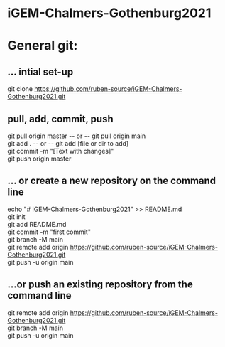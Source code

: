 # iGEM-Chalmers-Gothenburg2021

# General git:

## ... intial set-up
git clone https://github.com/ruben-source/iGEM-Chalmers-Gothenburg2021.git

## pull, add, commit, push
git pull origin master -- or -- git pull origin main  
git add . -- or -- git add [file or dir to add]  
git commit -m "[Text with changes]"  
git push origin master

## ... or create a new repository on the command line
echo "# iGEM-Chalmers-Gothenburg2021" >> README.md  
git init  
git add README.md  
git commit -m "first commit"  
git branch -M main  
git remote add origin https://github.com/ruben-source/iGEM-Chalmers-Gothenburg2021.git  
git push -u origin main

## ...or push an existing repository from the command line
git remote add origin https://github.com/ruben-source/iGEM-Chalmers-Gothenburg2021.git  
git branch -M main  
git push -u origin main
